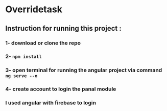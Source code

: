 
# Overridetask


## Instruction for running this project :

### 1- download or clone the repo
### 2- `npm install`

### 3- open terminal for running the angular project via command `ng serve --o`

### 4- create account to login the panal module

### I used angular with firebase to login
